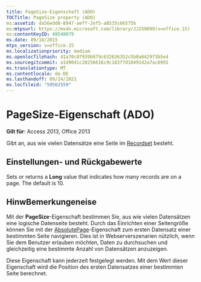 ```yaml
---
title: PageSize-Eigenschaft (ADO)
TOCTitle: PageSize property (ADO)
ms:assetid: da56edd8-8947-aeff-2ef5-a8535c66575b
ms:mtpsurl: https://msdn.microsoft.com/library/JJ250099(v=office.15)
ms:contentKeyID: 48548079
ms.date: 09/18/2015
mtps_version: v=office.15
ms.localizationpriority: medium
ms.openlocfilehash: 41a70c07939b979c632636352c5b0a642973b5e4
ms.sourcegitcommit: a1d9041c20256616c9c183f7d1049142a7ac6991
ms.translationtype: MT
ms.contentlocale: de-DE
ms.lasthandoff: 09/24/2021
ms.locfileid: "59562559"
---
```

# <a name="pagesize-property-ado"></a>PageSize-Eigenschaft (ADO)


**Gilt für**: Access 2013, Office 2013

Gibt an, aus wie vielen Datensätze eine Seite im [Recordset](recordset-object-ado.md) besteht.

## <a name="settings-and-return-values"></a>Einstellungen- und Rückgabewerte

Sets or returns a **Long** value that indicates how many records are on a page. The default is 10.

## <a name="remarks"></a>HinwBemerkungeneise

Mit der **PageSize**-Eigenschaft bestimmen Sie, aus wie vielen Datensätzen eine logische Datenseite besteht. Durch das Einrichten einer Seitengröße können Sie mit der [AbsolutePage](absolutepage-property-ado.md)-Eigenschaft zum ersten Datensatz einer bestimmten Seite navigieren. Dies ist in Webserverszenarien nützlich, wenn Sie dem Benutzer erlauben möchten, Daten zu durchsuchen und gleichzeitig eine bestimmte Anzahl von Datensätzen anzuzeigen.

Diese Eigenschaft kann jederzeit festgelegt werden. Mit dem Wert dieser Eigenschaft wird die Position des ersten Datensatzes einer bestimmten Seite berechnet.

